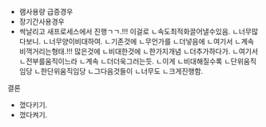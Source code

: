 - 램사용량 급증경우
- 장기간사용경우
- 싹날리고 새프로세스에서 진행ㄱㄱ.!!!
이걸로
ㄴ속도최적화끌어낼수있음.
ㄴ너무많다보니.
ㄴ너무양이비대하여.
ㄴ기존것에
ㄴ무언가를
ㄴ더넣음에
ㄴ여기서
ㄴ계속비꺽거리는형태.!!!
많은것에
ㄴ비대한것에
ㄴ한가지개념
ㄴ더추가하다가.
ㄴ여기서
ㄴ전부를움직이느라
ㄴ계속
ㄴ더더욱그러는듯.
ㄴ이게
ㄴ비대해질수록
ㄴ단위움직임당
ㄴ한단위움직임당
ㄴ그다음것들이
ㄴ너무도
ㄴ크게진행함.

결론
- 껐다키기.
- 껐다켜기.
